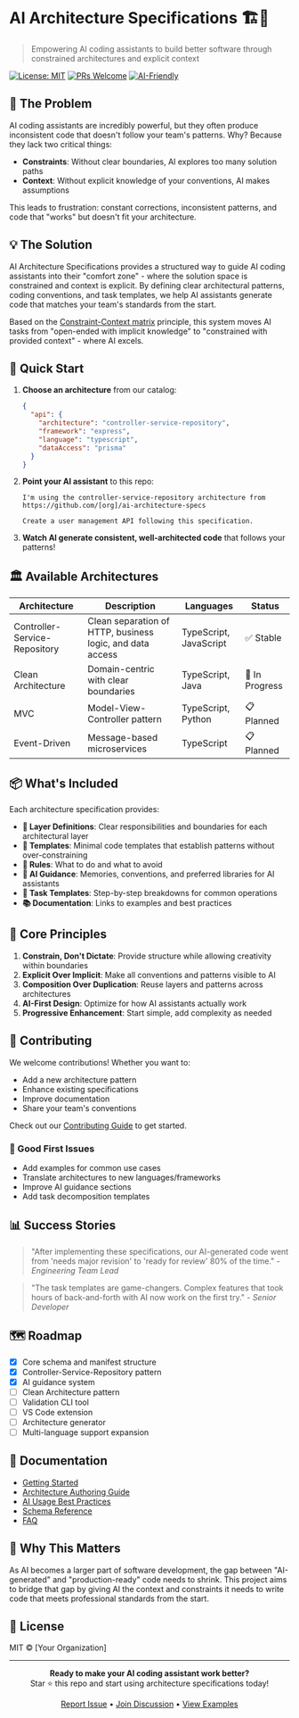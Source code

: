 # AI Architecture Specifications 🏗️🤖

> Empowering AI coding assistants to build better software through constrained architectures and explicit context

[![License: MIT](https://img.shields.io/badge/License-MIT-yellow.svg)](https://opensource.org/licenses/MIT)
[![PRs Welcome](https://img.shields.io/badge/PRs-welcome-brightgreen.svg)](CONTRIBUTING.md)
[![AI-Friendly](https://img.shields.io/badge/AI-Friendly-blue.svg)](docs/ai-usage.md)

## 🎯 The Problem

AI coding assistants are incredibly powerful, but they often produce inconsistent code that doesn't follow your team's patterns. Why? Because they lack two critical things:
- **Constraints**: Without clear boundaries, AI explores too many solution paths
- **Context**: Without explicit knowledge of your conventions, AI makes assumptions

This leads to frustration: constant corrections, inconsistent patterns, and code that "works" but doesn't fit your architecture.

## 💡 The Solution

AI Architecture Specifications provides a structured way to guide AI coding assistants into their "comfort zone" - where the solution space is constrained and context is explicit. By defining clear architectural patterns, coding conventions, and task templates, we help AI assistants generate code that matches your team's standards from the start.

Based on the [Constraint-Context matrix](https://blog.thepete.net/blog/2025/05/22/why-your-ai-coding-assistant-keeps-doing-it-wrong-and-how-to-fix-it/) principle, this system moves AI tasks from "open-ended with implicit knowledge" to "constrained with provided context" - where AI excels.

## 🚀 Quick Start

1. **Choose an architecture** from our catalog:
   ```json
   {
     "api": {
       "architecture": "controller-service-repository",
       "framework": "express",
       "language": "typescript",
       "dataAccess": "prisma"
     }
   }
   ```

2. **Point your AI assistant** to this repo:
   ```
   I'm using the controller-service-repository architecture from 
   https://github.com/[org]/ai-architecture-specs
   
   Create a user management API following this specification.
   ```

3. **Watch AI generate consistent, well-architected code** that follows your patterns!

## 🏛️ Available Architectures

| Architecture | Description | Languages | Status |
|-------------|-------------|-----------|---------|
| Controller-Service-Repository | Clean separation of HTTP, business logic, and data access | TypeScript, JavaScript | ✅ Stable |
| Clean Architecture | Domain-centric with clear boundaries | TypeScript, Java | 🚧 In Progress |
| MVC | Model-View-Controller pattern | TypeScript, Python | 📋 Planned |
| Event-Driven | Message-based microservices | TypeScript | 📋 Planned |

## 📦 What's Included

Each architecture specification provides:

- **📐 Layer Definitions**: Clear responsibilities and boundaries for each architectural layer
- **🧩 Templates**: Minimal code templates that establish patterns without over-constraining
- **📜 Rules**: What to do and what to avoid
- **🧠 AI Guidance**: Memories, conventions, and preferred libraries for AI assistants
- **📝 Task Templates**: Step-by-step breakdowns for common operations
- **📚 Documentation**: Links to examples and best practices

## 🎨 Core Principles

1. **Constrain, Don't Dictate**: Provide structure while allowing creativity within boundaries
2. **Explicit Over Implicit**: Make all conventions and patterns visible to AI
3. **Composition Over Duplication**: Reuse layers and patterns across architectures
4. **AI-First Design**: Optimize for how AI assistants actually work
5. **Progressive Enhancement**: Start simple, add complexity as needed

## 🤝 Contributing

We welcome contributions! Whether you want to:
- Add a new architecture pattern
- Enhance existing specifications
- Improve documentation
- Share your team's conventions

Check out our [Contributing Guide](CONTRIBUTING.md) to get started.

### 🌟 Good First Issues

- Add examples for common use cases
- Translate architectures to new languages/frameworks
- Improve AI guidance sections
- Add task decomposition templates

## 📊 Success Stories

> "After implementing these specifications, our AI-generated code went from 'needs major revision' to 'ready for review' 80% of the time." - *Engineering Team Lead*

> "The task templates are game-changers. Complex features that took hours of back-and-forth with AI now work on the first try." - *Senior Developer*

## 🗺️ Roadmap

- [x] Core schema and manifest structure
- [x] Controller-Service-Repository pattern
- [x] AI guidance system
- [ ] Clean Architecture pattern
- [ ] Validation CLI tool
- [ ] VS Code extension
- [ ] Architecture generator
- [ ] Multi-language support expansion

## 📖 Documentation

- [Getting Started](docs/getting-started.md)
- [Architecture Authoring Guide](docs/authoring.md)
- [AI Usage Best Practices](docs/ai-usage.md)
- [Schema Reference](docs/schema.md)
- [FAQ](docs/faq.md)

## 🤔 Why This Matters

As AI becomes a larger part of software development, the gap between "AI-generated" and "production-ready" code needs to shrink. This project aims to bridge that gap by giving AI the context and constraints it needs to write code that meets professional standards from the start.

## 📄 License

MIT © [Your Organization]

---

<p align="center">
  <b>Ready to make your AI coding assistant work better?</b><br>
  Star ⭐ this repo and start using architecture specifications today!
</p>

<p align="center">
  <a href="https://github.com/[org]/ai-architecture-specs/issues/new">Report Issue</a> •
  <a href="https://github.com/[org]/ai-architecture-specs/discussions">Join Discussion</a> •
  <a href="docs/examples.md">View Examples</a>
</p>